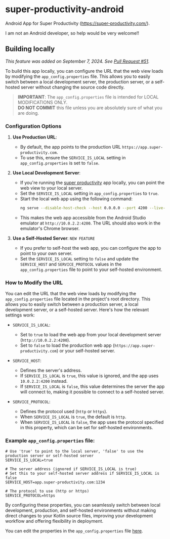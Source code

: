 # super-productivity-android

Android App for Super Productivity (https://super-productivity.com/).

I am not an Android developer, so help would be very welcome!!

## Building locally

*This feature was added on September 7, 2024. See [Pull Request #51](https://github.com/johannesjo/super-productivity-android/pull/51).*

To build this app locally, you can configure the URL that the web view loads by modifying the `app_config.properties` file. This allows you to easily switch between a local development server, the production server, or a self-hosted server without changing the source code directly.

> **IMPORTANT**: The `app_config.properties` file is intended for LOCAL MODIFICATIONS ONLY.  
> **DO NOT COMMIT** this file unless you are absolutely sure of what you are doing.  

### Configuration Options

1. **Use Production URL**:
    - By default, the app points to the production URL `https://app.super-productivity.com`.
    - To use this, ensure the `SERVICE_IS_LOCAL` setting in `app_config.properties` is set to `false`.

2. **Use Local Development Server**:
    - If you're running the [super productivity](https://github.com/johannesjo/super-productivity) app locally, you can point the web view to your local server.
    - Set the `SERVICE_IS_LOCAL` setting in `app_config.properties` to `true`.
    - Start the local web app using the following command:
      ```bash
      ng serve --disable-host-check --host 0.0.0.0 --port 4200 --live-reload --watch
      ```
    - This makes the web app accessible from the Android Studio emulator at `http://10.0.2.2:4200`. The URL should also work in the emulator's Chrome browser.

3. **Use a Self-Hosted Server**: `NEW FEATURE`
    - If you prefer to self-host the web app, you can configure the app to point to your own server.
    - Set the `SERVICE_IS_LOCAL` setting to `false` and update the `SERVICE_HOST` and `SERVICE_PROTOCOL` values in the `app_config.properties` file to point to your self-hosted environment.

### How to Modify the URL

You can edit the URL that the web view loads by modifying the `app_config.properties` file located in the project's root directory. This allows you to easily switch between a production server, a local development server, or a self-hosted server. Here's how the relevant settings work:

- `SERVICE_IS_LOCAL`:
    - Set to `true` to load the web app from your local development server (`http://10.0.2.2:4200`).
    - Set to `false` to load the production web app (`https://app.super-productivity.com`) or your self-hosted server.

- `SERVICE_HOST`:
    - Defines the server's address.
    - If `SERVICE_IS_LOCAL` is `true`, this value is ignored, and the app uses `10.0.2.2:4200` instead.
    - If `SERVICE_IS_LOCAL` is `false`, this value determines the server the app will connect to, making it possible to connect to a self-hosted server.

- `SERVICE_PROTOCOL`:
    - Defines the protocol used (`http` or `https`).
    - When `SERVICE_IS_LOCAL` is `true`, the default is `http`.
    - When `SERVICE_IS_LOCAL` is `false`, the app uses the protocol specified in this property, which can be set for self-hosted environments.

### Example `app_config.properties` file:

```properties
# Use 'true' to point to the local server, 'false' to use the production server or self-hosted server
SERVICE_IS_LOCAL=true

# The server address (ignored if SERVICE_IS_LOCAL is true)
# Set this to your self-hosted server address if SERVICE_IS_LOCAL is false
SERVICE_HOST=app.super-productivity.com:1234

# The protocol to use (http or https)
SERVICE_PROTOCOL=https
```

By configuring these properties, you can seamlessly switch between local development, production, and self-hosted environments without making direct changes to your Kotlin source files, improving your development workflow and offering flexibility in deployment.

You can edit the properties in the `app_config.properties` file [here](https://github.com/johannesjo/super-productivity-android/blob/master/app/app_config.properties).